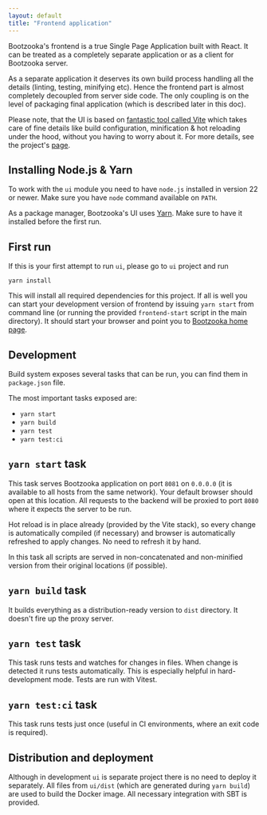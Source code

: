 ```yaml
---
layout: default
title: "Frontend application"
---
```


Bootzooka's frontend is a true Single Page Application built with React. It can be treated as a completely separate
application or as a client for Bootzooka server.

As a separate application it deserves its own build process handling all the details (linting, testing, minifying etc).
Hence the frontend part is almost completely decoupled from server side code. The only coupling is on the level of
packaging final application (which is described later in this doc).

Please note, that the UI is based on [fantastic tool called Vite](https://github.com/vitejs/vite) which takes care of
fine details like build configuration, minification & hot reloading under the hood, without you having to worry about
it. For more details, see the project's [page](https://github.com/vitejs/vite).

## Installing Node.js & Yarn

To work with the `ui` module you need to have `node.js` installed in version 22 or newer. Make sure you have `node`
command available on `PATH`.

As a package manager, Bootzooka's UI uses [Yarn](https://yarnpkg.com). Make sure to have it installed before the first
run.

## First run

If this is your first attempt to run `ui`, please go to `ui` project and run

```
yarn install
```

This will install all required dependencies for this project. If all is well you can start your development version of
frontend by issuing `yarn start` from command line (or running the provided `frontend-start` script in the main
directory). It should start your browser and point you to [Bootzooka home page](http://0.0.0.0:8081/#/).

## Development

Build system exposes several tasks that can be run, you can find them in `package.json` file.

The most important tasks exposed are:

- `yarn start`
- `yarn build`
- `yarn test`
- `yarn test:ci`

## `yarn start` task

This task serves Bootzooka application on port `8081` on `0.0.0.0` (it is available to all hosts from the same network).
Your default browser should open at this location. All requests to the backend will be proxied to port `8080` where it
expects the server to be run.

Hot reload is in place already (provided by the Vite stack), so every change is automatically compiled (if necessary)
and browser is automatically refreshed to apply changes. No need to refresh it by hand.

In this task all scripts are served in non-concatenated and non-minified version from their original locations (if
possible).

## `yarn build` task

It builds everything as a distribution-ready version to `dist` directory. It doesn't fire up the proxy server.

## `yarn test` task

This task runs tests and watches for changes in files. When change is detected it runs tests automatically. This is
especially helpful in hard-development mode. Tests are run with Vitest.

## `yarn test:ci` task

This task runs tests just once (useful in CI environments, where an exit code is required).

## Distribution and deployment

Although in development `ui` is separate project there is no need to deploy it separately. All files from `ui/dist`
(which are generated during `yarn build`) are used to build the Docker image. All necessary integration with SBT is
provided. 
